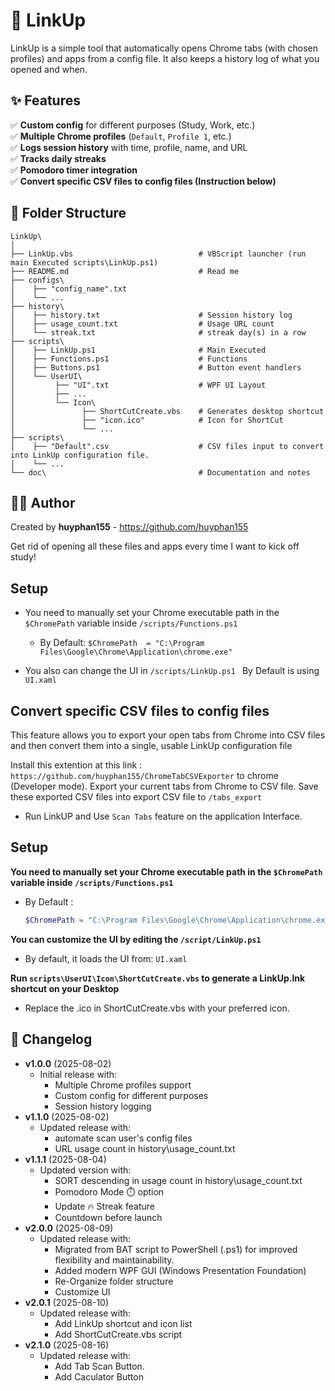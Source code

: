 # 🚀 LinkUp

LinkUp is a simple tool that automatically opens Chrome tabs (with chosen profiles) and apps from a config file.
It also keeps a history log of what you opened and when.

## ✨ Features
✅ **Custom config** for different purposes (Study, Work, etc.)  
✅ **Multiple Chrome profiles** (`Default`, `Profile 1`, etc.)  
✅ **Logs session history** with time, profile, name, and URL  
✅ **Tracks daily streaks**  
✅ **Pomodoro timer integration**  
✅ **Convert specific CSV files to config files (Instruction below)**

## 📂 Folder Structure
```
LinkUp\
│
├── LinkUp.vbs                            # VBScript launcher (run main Executed scripts\LinkUp.ps1)
├── README.md                             # Read me
├── configs\              
│    ├── "config_name".txt
│    └── ...
├── history\
│    ├── history.txt                      # Session history log
│    ├── usage_count.txt                  # Usage URL count
│    └── streak.txt                       # streak day(s) in a row
├── scripts\
│    ├── LinkUp.ps1                       # Main Executed
│    ├── Functions.ps1                    # Functions
│    ├── Buttons.ps1                      # Button event handlers
│    └── UserUI\              
│         ├── "UI".txt                    # WPF UI Layout
│         ├── ...
│         └── Icon\       
│               ├── ShortCutCreate.vbs    # Generates desktop shortcut
│               ├── "icon.ico"            # Icon for ShortCut
│               └── ...
├── scripts\
│    ├── "Default".csv                    # CSV files input to convert into LinkUp configuration file.
│    └── ...
└── doc\                                  # Documentation and notes
```
## 🧑‍💻 Author
Created by **huyphan155** - https://github.com/huyphan155

Get rid of opening all these files and apps every time I want to kick off study!

## Setup

- You need to manually set your Chrome executable path in the `$ChromePath` variable inside `/scripts/Functions.ps1 `

  - By Default:  `$ChromePath  = "C:\Program Files\Google\Chrome\Application\chrome.exe"`

- You also can change the UI in `/scripts/LinkUp.ps1 `
By Default is using  `UI.xaml`

## Convert specific CSV files to config files
This feature allows you to export your open tabs from Chrome into CSV files and then convert them into a single, usable LinkUp configuration file

Install this extention at this link : `https://github.com/huyphan155/ChromeTabCSVExporter` to chrome (Developer mode). 
Export your current tabs from Chrome to CSV file. 
Save these exported CSV files into export CSV file to `/tabs_export`

- Run LinkUP and Use `Scan Tabs` feature on the application Interface.


## Setup

**You need to manually set your Chrome executable path in the `$ChromePath` variable inside `/scripts/Functions.ps1`**  
   - By Default :  
     ```powershell
     $ChromePath = "C:\Program Files\Google\Chrome\Application\chrome.exe"
     ```

**You can customize the UI by editing the `/script/LinkUp.ps1`**  
   - By default, it loads the UI from: `UI.xaml`

**Run `scripts\UserUI\Icon\ShortCutCreate.vbs` to generate a LinkUp.lnk shortcut on your Desktop**  
   - Replace the .ico in ShortCutCreate.vbs with your preferred icon.

## 📅 Changelog
- **v1.0.0** (2025-08-02)  
  - Initial release with:
    - Multiple Chrome profiles support
    - Custom config for different purposes
    - Session history logging
- **v1.1.0** (2025-08-02)  
  - Updated release with:
    - automate scan user's config files
    - URL usage count in  history\usage_count.txt
- **v1.1.1** (2025-08-04)  
  - Updated version with:
    - SORT descending in usage count in history\usage_count.txt
    - Pomodoro Mode ⏱️ option
    - Update 🔥 Streak feature
    - Countdown before launch
- **v2.0.0** (2025-08-09)
  - Updated release with:
    - Migrated from BAT script to PowerShell (.ps1) for improved flexibility and maintainability.
    - Added modern WPF GUI (Windows Presentation Foundation)
    - Re-Organize folder structure
    - Customize UI
- **v2.0.1** (2025-08-10)
  - Updated release with:
    - Add LinkUp shortcut and icon list
    - Add ShortCutCreate.vbs script
- **v2.1.0** (2025-08-16)
  - Updated release with:
    - Add Tab Scan Button.
    - Add Caculator Button
